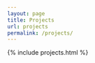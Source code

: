 ```yaml
---
layout: page
title: Projects
url: projects
permalink: /projects/
---
```


{% include projects.html %}
